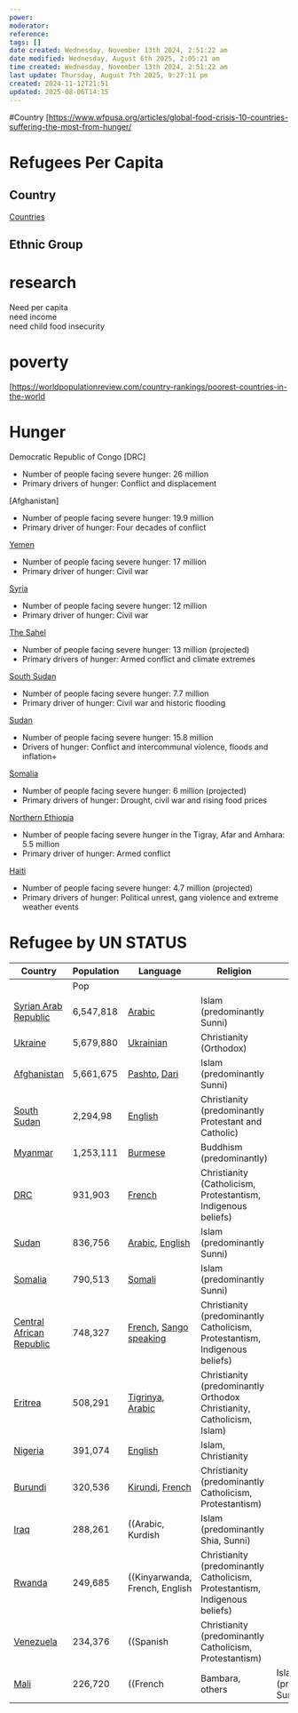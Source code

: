 ```yaml
---
power: 
moderator: 
reference: 
tags: []
date created: Wednesday, November 13th 2024, 2:51:22 am
date modified: Wednesday, August 6th 2025, 2:05:21 am
time created: Wednesday, November 13th 2024, 2:51:22 am
last update: Thursday, August 7th 2025, 9:27:11 pm
created: 2024-11-12T21:51
updated: 2025-08-06T14:15
---
```

#Country 
[https://www.wfpusa.org/articles/global-food-crisis-10-countries-suffering-the-most-from-hunger/

# Refugees Per Capita

## Country

[Countries](https://localhost/tiki-26.2/tiki-index.php?page=Countries "Countries")

## Ethnic Group

# research

Need per capita  
need income  
need child food insecurity

# poverty

[https://worldpopulationreview.com/country-rankings/poorest-countries-in-the-world

# Hunger

Democratic Republic of Congo [DRC]

- Number of people facing severe hunger: 26 million
- Primary drivers of hunger: Conflict and displacement

  
[Afghanistan]

- Number of people facing severe hunger: 19.9 million
- Primary driver of hunger: Four decades of conflict

  
[Yemen](https://localhost/tiki-26.2/tiki-index.php?page=Yemen "Yemen")

- Number of people facing severe hunger: 17 million
- Primary driver of hunger: Civil war

  
[Syria](https://localhost/tiki-26.2/tiki-editpage.php?page=Syria)

- Number of people facing severe hunger: 12 million
- Primary driver of hunger: Civil war

  
[The Sahel](https://localhost/tiki-26.2/tiki-editpage.php?page=The+Sahel)

- Number of people facing severe hunger: 13 million (projected)
- Primary drivers of hunger: Armed conflict and climate extremes

  
[South Sudan](https://localhost/tiki-26.2/tiki-editpage.php?page=South+Sudan)

- Number of people facing severe hunger: 7.7 million
- Primary driver of hunger: Civil war and historic flooding

  
[Sudan](https://localhost/tiki-26.2/tiki-editpage.php?page=Sudan)

- Number of people facing severe hunger: 15.8 million
- Drivers of hunger: Conflict and intercommunal violence, floods and inflation+

  
[Somalia](https://localhost/tiki-26.2/tiki-editpage.php?page=Somalia)

- Number of people facing severe hunger: 6 million (projected)
- Primary drivers of hunger: Drought, civil war and rising food prices

  
[Northern Ethiopia](https://localhost/tiki-26.2/tiki-editpage.php?page=Northern+Ethiopia)

- Number of people facing severe hunger in the Tigray, Afar and Amhara: 5.5 million
- Primary driver of hunger: Armed conflict

  
[Haiti](https://localhost/tiki-26.2/tiki-editpage.php?page=Haiti)

- Number of people facing severe hunger: 4.7 million (projected)
- Primary drivers of hunger: Political unrest, gang violence and extreme weather events

  
  
  

# Refugee by UN STATUS

| Country                                                                                                 | Population | Language                                                                                                                                                                         | Religion                                                                    |                             |
| ------------------------------------------------------------------------------------------------------- | ---------- | -------------------------------------------------------------------------------------------------------------------------------------------------------------------------------- | --------------------------------------------------------------------------- | --------------------------- |
|                                                                                                         | Pop        |                                                                                                                                                                                  |                                                                             |                             |
| [Syrian Arab Republic](https://localhost/tiki-26.2/tiki-editpage.php?page=Syrian+Arab+Republic)         | 6,547,818  | [Arabic](https://localhost/tiki-26.2/tiki-index.php?page=Arabic-Speaking "Arabic Speaking")                                                                                      | Islam (predominantly Sunni)                                                 |                             |
| [Ukraine](https://localhost/tiki-26.2/tiki-editpage.php?page=Ukraine)                                   | 5,679,880  | [Ukrainian](https://localhost/tiki-26.2/tiki-editpage.php?page=Ukrainian+speaking)                                                                                               | Christianity (Orthodox)                                                     |                             |
| [Afghanistan](https://localhost/tiki-26.2/tiki-index.php?page=Afghanistan "Afghanistan")                | 5,661,675  | [Pashto](https://localhost/tiki-26.2/tiki-editpage.php?page=Pashto+speaking), [Dari](https://localhost/tiki-26.2/tiki-editpage.php?page=Dari+speaking)                           | Islam (predominantly Sunni)                                                 |                             |
| [South Sudan](https://localhost/tiki-26.2/tiki-editpage.php?page=South+Sudan)                           | 2,294,98   | [English](https://localhost/tiki-26.2/tiki-editpage.php?page=English+speaking)                                                                                                   | Christianity (predominantly Protestant and Catholic)                        |                             |
| [Myanmar](https://localhost/tiki-26.2/tiki-editpage.php?page=Myanmar)                                   | 1,253,111  | [Burmese](https://localhost/tiki-26.2/tiki-editpage.php?page=Burmese+speaking)                                                                                                   | Buddhism (predominantly)                                                    |                             |
| [DRC](https://localhost/tiki-26.2/tiki-editpage.php?page=DRC)                                           | 931,903    | [French](https://localhost/tiki-26.2/tiki-index.php?page=French-Speaking "French Speaking")                                                                                      | Christianity (Catholicism, Protestantism, Indigenous beliefs)               |                             |
| [Sudan](https://localhost/tiki-26.2/tiki-editpage.php?page=Sudan)                                       | 836,756    | [Arabic](https://localhost/tiki-26.2/tiki-index.php?page=Arabic-Speaking "Arabic Speaking"), [English](https://localhost/tiki-26.2/tiki-editpage.php?page=English+speaking)      | Islam (predominantly Sunni)                                                 |                             |
| [Somalia](https://localhost/tiki-26.2/tiki-editpage.php?page=Somalia)                                   | 790,513    | [Somali](https://localhost/tiki-26.2/tiki-editpage.php?page=Somali+speaking)                                                                                                     | Islam (predominantly Sunni)                                                 |                             |
| [Central African Republic](https://localhost/tiki-26.2/tiki-editpage.php?page=Central+African+Republic) | 748,327    | [French](https://localhost/tiki-26.2/tiki-index.php?page=French-Speaking "French Speaking"), [Sango speaking](https://localhost/tiki-26.2/tiki-editpage.php?page=Sango+speaking) | Christianity (predominantly Catholicism, Protestantism, Indigenous beliefs) |                             |
| [Eritrea](https://localhost/tiki-26.2/tiki-editpage.php?page=Eritrea)                                   | 508,291    | [Tigrinya](https://localhost/tiki-26.2/tiki-editpage.php?page=Tigrinya+speaking), [Arabic](https://localhost/tiki-26.2/tiki-index.php?page=Arabic-Speaking "Arabic Speaking")    | Christianity (predominantly Orthodox Christianity, Catholicism, Islam)      |                             |
| [Nigeria](https://localhost/tiki-26.2/tiki-editpage.php?page=Nigeria)                                   | 391,074    | [English](https://localhost/tiki-26.2/tiki-editpage.php?page=English+speaking)                                                                                                   | Islam, Christianity                                                         |                             |
| [Burundi](https://localhost/tiki-26.2/tiki-editpage.php?page=Burundi)                                   | 320,536    | [Kirundi](https://localhost/tiki-26.2/tiki-editpage.php?page=Kirundi+speaking), [French](https://localhost/tiki-26.2/tiki-index.php?page=French-Speaking "French Speaking")      | Christianity (predominantly Catholicism, Protestantism)                     |                             |
| [Iraq](https://localhost/tiki-26.2/tiki-editpage.php?page=Iraq)                                         | 288,261    | ((Arabic, Kurdish                                                                                                                                                                | Islam (predominantly Shia, Sunni)                                           |                             |
| [Rwanda](https://localhost/tiki-26.2/tiki-editpage.php?page=Rwanda)                                     | 249,685    | ((Kinyarwanda, French, English                                                                                                                                                   | Christianity (predominantly Catholicism, Protestantism, Indigenous beliefs) |                             |
| [Venezuela](https://localhost/tiki-26.2/tiki-editpage.php?page=Venezuela)                               | 234,376    | ((Spanish                                                                                                                                                                        | Christianity (predominantly Catholicism, Protestantism)                     |                             |
| [Mali](https://localhost/tiki-26.2/tiki-editpage.php?page=Mali)                                         | 226,720    | ((French                                                                                                                                                                         | Bambara, others                                                             | Islam (predominantly Sunni) |
